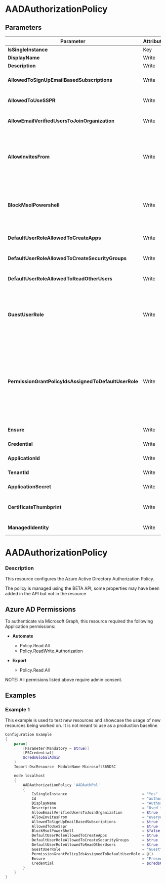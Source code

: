 ﻿# AADAuthorizationPolicy

## Parameters

| Parameter | Attribute | DataType | Description | Allowed Values |
| --- | --- | --- | --- | --- |
| **IsSingleInstance** | Key | String | Only valid value is 'Yes'. |Yes|
| **DisplayName** | Write | String | Display name for this policy. ||
| **Description** | Write | String | Description of this policy. ||
| **AllowedToSignUpEmailBasedSubscriptions** | Write | Boolean | Boolean Indicates whether users can sign up for email based subscriptions. ||
| **AllowedToUseSSPR** | Write | Boolean | Boolean Indicates whether the Self-Serve Password Reset feature can be used by users on the tenant. ||
| **AllowEmailVerifiedUsersToJoinOrganization** | Write | Boolean | Boolean Indicates whether a user can join the tenant by email validation. ||
| **AllowInvitesFrom** | Write | String | Indicates who can invite external users to the organization. Possible values are: None, AdminsAndGuestInviters, AdminsGuestInvitersAndAllMembers, Everyone. Everyone is the default setting for all cloud environments except US Government. |None, AdminsAndGuestInviters, AdminsGuestInvitersAndAllMembers, Everyone|
| **BlockMsolPowershell** | Write | Boolean | Boolean To disable the use of MSOL PowerShell, set this property to true. This will also disable user-based access to the legacy service endpoint used by MSOL PowerShell. This does not affect Azure AD Connect or Microsoft Graph. ||
| **DefaultUserRoleAllowedToCreateApps** | Write | Boolean | Boolean Indicates whether the default user role can create applications. ||
| **DefaultUserRoleAllowedToCreateSecurityGroups** | Write | Boolean | Boolean Indicates whether the default user role can create security groups. ||
| **DefaultUserRoleAllowedToReadOtherUsers** | Write | Boolean | Boolean Indicates whether the default user role can read other users. ||
| **GuestUserRole** | Write | String | The role that should be granted to guest users. Refer to List unifiedRoleDefinitions to find the list of available role templates. Only supported roles today are User, Guest User, and Restricted Guest User (2af84b1e-32c8-42b7-82bc-daa82404023b). |Guest, RestrictedGuest, User|
| **PermissionGrantPolicyIdsAssignedToDefaultUserRole** | Write | StringArray[] | String collection Indicates if user consent to apps is allowed, and if it is, which permission to grant consent and which app consent policy (permissionGrantPolicy) govern the permission for users to grant consent. Value should be in the format managePermissionGrantsForSelf.{id}, where {id} is the id of a built-in or custom app consent policy. An empty list indicates user consent to apps is disabled. ||
| **Ensure** | Write | String | Specify that the Azure Authorization Policy should exist. |Present|
| **Credential** | Write | PSCredential | Credentials for the Microsoft Graph delegated permissions. ||
| **ApplicationId** | Write | String | Id of the Azure Active Directory application to authenticate with. ||
| **TenantId** | Write | String | Id of the Azure Active Directory tenant used for authentication. ||
| **ApplicationSecret** | Write | String | Secret of the Azure Active Directory application to authenticate with. ||
| **CertificateThumbprint** | Write | String | Thumbprint of the Azure Active Directory application's authentication certificate to use for authentication. ||
| **ManagedIdentity** | Write | Boolean | Managed ID being used for authentication. ||

# AADAuthorizationPolicy

### Description

This resource configures the Azure Active Directory Authorization Policy.

The policy is managed using the BETA API, some properties may have been added in the API but not in the resource

## Azure AD Permissions

To authenticate via Microsoft Graph, this resource required the following Application permissions:

* **Automate**
  * Policy.Read.All
  * Policy.ReadWrite.Authorization

* **Export**
  * Policy.Read.All

NOTE: All permisions listed above require admin consent.

## Examples

### Example 1

This example is used to test new resources and showcase the usage of new resources being worked on.
It is not meant to use as a production baseline.

```powershell
Configuration Example
{
    param(
        [Parameter(Mandatory = $true)]
        [PSCredential]
        $credsGlobalAdmin
    )
    Import-DscResource -ModuleName Microsoft365DSC

    node localhost
    {
        AADAuthorizationPolicy 'AADAuthPol'
        {
            IsSingleInstance                                  = "Yes"
            Id                                                = "authorizationPolicy"
            DisplayName                                       = "Authorization Policy"
            Description                                       = "Used to manage authorization related settings across the company."
            AllowEmailVerifiedUsersToJoinOrganization         = $true
            AllowInvitesFrom                                  = "everyone"
            AllowedToSignUpEmailBasedSubscriptions            = $true
            AllowedToUseSspr                                  = $true
            BlockMsolPowerShell                               = $false
            DefaultUserRoleAllowedToCreateApps                = $true
            DefaultUserRoleAllowedToCreateSecurityGroups      = $true
            DefaultUserRoleAllowedToReadOtherUsers            = $true
            GuestUserRole                                     = "Guest"
            PermissionGrantPolicyIdsAssignedToDefaultUserRole = @()
            Ensure                                            = "Present"
            Credential                                        = $credsGlobalAdmin
        }
    }
}
```


